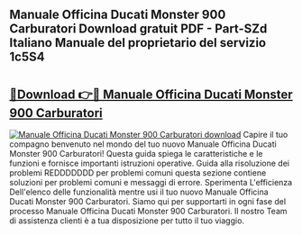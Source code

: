 ## Manuale Officina Ducati Monster 900 Carburatori Download gratuit PDF - Part-SZd Italiano Manuale del proprietario del servizio 1c5S4

# <h2><a href="http://dfbejjy.blite.top/?on=Manuale+Officina+Ducati+Monster+900+Carburatori">🔗Download 👉🔴 Manuale Officina Ducati Monster 900 Carburatori</a></h2>

[![Manuale Officina Ducati Monster 900 Carburatori download](https://i.imgur.com/lujVjoI.png)](http://dfbejjy.blite.top/?on=Manuale+Officina+Ducati+Monster+900+Carburatori)
Capire il tuo compagno benvenuto nel mondo del tuo nuovo Manuale Officina Ducati Monster 900 Carburatori! Questa guida spiega le caratteristiche e le funzioni e fornisce importanti istruzioni operative. Guida alla risoluzione dei problemi REDDDDDDD per problemi comuni questa sezione contiene soluzioni per problemi comuni e messaggi di errore. Sperimenta L'efficienza Dell'elenco delle funzionalità mentre usi il tuo nuovo Manuale Officina Ducati Monster 900 Carburatori. Siamo qui per supportarti in ogni fase del processo Manuale Officina Ducati Monster 900 Carburatori. Il nostro Team di assistenza clienti è a tua disposizione per tutto il tuo viaggio.
